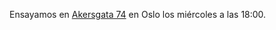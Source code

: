 
Ensayamos en [Akersgata 74](https://www.google.no/maps/?q=Akersgata+74%2C+0180+Oslo) en Oslo los miércoles a las 18:00.
